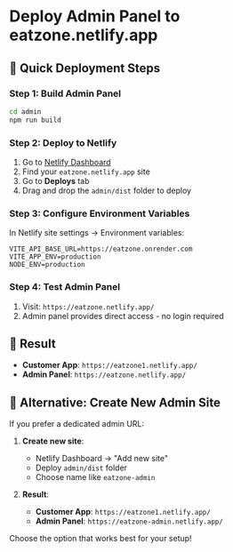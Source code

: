 # Deploy Admin Panel to eatzone.netlify.app

## 🎯 Quick Deployment Steps

### Step 1: Build Admin Panel
```bash
cd admin
npm run build
```

### Step 2: Deploy to Netlify
1. Go to [Netlify Dashboard](https://app.netlify.com)
2. Find your `eatzone.netlify.app` site
3. Go to **Deploys** tab
4. Drag and drop the `admin/dist` folder to deploy

### Step 3: Configure Environment Variables
In Netlify site settings → Environment variables:
```
VITE_API_BASE_URL=https://eatzone.onrender.com
VITE_APP_ENV=production
NODE_ENV=production
```

### Step 4: Test Admin Panel
1. Visit: `https://eatzone.netlify.app/`
2. Admin panel provides direct access - no login required

## 🎉 Result
- **Customer App**: `https://eatzone1.netlify.app/`
- **Admin Panel**: `https://eatzone.netlify.app/`

## 🔧 Alternative: Create New Admin Site

If you prefer a dedicated admin URL:

1. **Create new site**:
   - Netlify Dashboard → "Add new site"
   - Deploy `admin/dist` folder
   - Choose name like `eatzone-admin`

2. **Result**:
   - **Customer App**: `https://eatzone1.netlify.app/`
   - **Admin Panel**: `https://eatzone-admin.netlify.app/`

Choose the option that works best for your setup!
